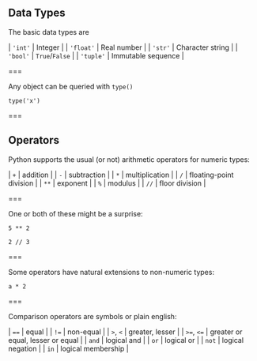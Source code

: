 ---
---

## Data Types

The basic data types are

| `'int'`   | Integer            |
| `'float'` | Real number        |
| `'str'`   | Character string   |
| `'bool'`  | `True`/`False`     |
| `'tuple'` | Immutable sequence |

===

Any object can be queried with `type()` 

```{python title='{{ site.handouts[0] }}'}
type('x')
```

===

## Operators

Python supports the usual (or not) arithmetic operators for numeric types:

| `+`  | addition                |
| `-`  | subtraction             |
| `*`  | multiplication          |
| `/`  | floating-point division |
| `**` | exponent                |
| `%`  | modulus                 |
| `//` | floor division          |

===

One or both of these might be a surprise:

```{python title='{{ site.handouts[0] }}'}
5 ** 2
```

```{python title='{{ site.handouts[0] }}'}
2 // 3
```

===

Some operators have natural extensions to non-numeric types:

```{python title='{{ site.handouts[0] }}'}
a * 2
```

===

Comparison operators are symbols or plain english:

| `==`       | equal                             |
| `!=`       | non-equal                         |
| `>`, `<`   | greater, lesser                   |
| `>=`, `<=` | greater or equal, lesser or equal |
| `and`      | logical and                       |
| `or`       | logical or                        |
| `not`      | logical negation                  |
| `in`       | logical membership                |
